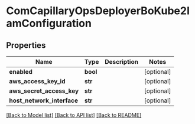 # ComCapillaryOpsDeployerBoKube2IamConfiguration

## Properties
Name | Type | Description | Notes
------------ | ------------- | ------------- | -------------
**enabled** | **bool** |  | [optional] 
**aws_access_key_id** | **str** |  | [optional] 
**aws_secret_access_key** | **str** |  | [optional] 
**host_network_interface** | **str** |  | [optional] 

[[Back to Model list]](../README.md#documentation-for-models) [[Back to API list]](../README.md#documentation-for-api-endpoints) [[Back to README]](../README.md)

